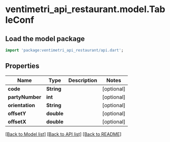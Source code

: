 # ventimetri_api_restaurant.model.TableConf

## Load the model package
```dart
import 'package:ventimetri_api_restaurant/api.dart';
```

## Properties
Name | Type | Description | Notes
------------ | ------------- | ------------- | -------------
**code** | **String** |  | [optional] 
**partyNumber** | **int** |  | [optional] 
**orientation** | **String** |  | [optional] 
**offsetY** | **double** |  | [optional] 
**offsetX** | **double** |  | [optional] 

[[Back to Model list]](../README.md#documentation-for-models) [[Back to API list]](../README.md#documentation-for-api-endpoints) [[Back to README]](../README.md)


